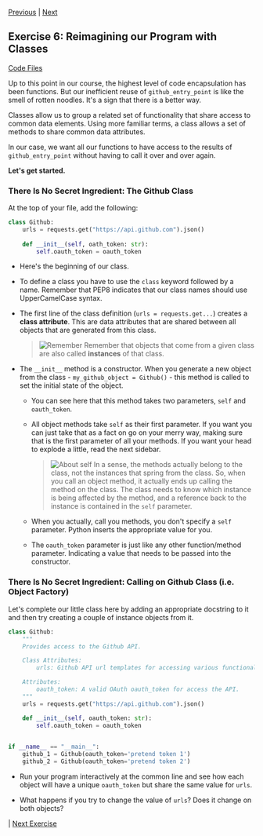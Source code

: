 [Previous](exercise-05.md) |  [Next](exercise-07.md)
## Exercise 6: Reimagining our Program with Classes 
[Code Files](../../training/level-3-interacting-with-web-services/bfp-reference/exercise_05)

Up to this point in our course, the highest level of code encapsulation has
been functions.  But our inefficient reuse of `github_entry_point` is like
the smell of rotten noodles.  It's a sign that there is a better way.

Classes allow us to group a related set of functionality that share access
to common data elements.  Using more familiar terms, a class allows a set
of methods to share common data attributes.

In our case, we want all our functions to have access to the results of 
`github_entry_point` without having to call it over and over again.

**Let's get started.**

### There Is No Secret Ingredient: The Github Class
At the top of your file, add the following:
```python
class Github:
    urls = requests.get("https://api.github.com").json()
    
    def __init__(self, oath_token: str):
        self.oauth_token = oauth_token
```
- Here's the beginning of our class.
  
- To define a class you have to use the `class` keyword followed by a name. 
Remember that PEP8 indicates that our class names should use UpperCamelCase 
syntax.

- The first line of the class definition (`urls = requests.get...`) creates
a **class attribute**.  This are data attributes that are shared between
all objects that are generated from this class.
    
    > ![Remember](../images/reminder.png) Remember that objects that come
    from a given class are also called **instances** of that class.
    
- The `__init__` method is a constructor.  When you generate a new object from
the class - `my_github_object = Github()` - this method is called to set
the initial state of the object.
    - You can see here that this method takes two parameters, `self` and 
    `oauth_token`.
    - All object methods take `self` as their first parameter.  If you want
    you can just take that as a fact on go on your merry way, making sure
    that is the first parameter of all your methods.  If you want your
    head to explode a little, read the next sidebar.
    
        > ![About `self`](..images/information.png) In a sense, the methods 
        > actually belong to the class, not the instances that spring
        > from the class.  So, when you call an object method, it actually 
        > ends up calling the method on the class.  The class needs to know
        > which instance is being affected by the method, and a reference
        > back to the instance is contained in the `self` parameter.
        
    - When you actually, call you methods, you don't specify a `self` 
    parameter.  Python inserts the appropriate value for you.
    
    - The `oauth_token` parameter is just like any other function/method 
    parameter.  Indicating a value that needs to be passed into the constructor.
    
    
### There Is No Secret Ingredient: Calling on Github Class (i.e. Object Factory)
Let's complete our little class here by adding an appropriate docstring to it
and then try creating a couple of instance objects from it.

```python
class Github:
    """
    Provides access to the Github API.

    Class Attributes:
        urls: Github API url templates for accessing various functionality.

    Attributes:
        oauth_token: A valid OAuth oauth_token for access the API.
    """
    urls = requests.get("https://api.github.com").json()

    def __init__(self, oauth_token: str):
        self.oauth_token = oauth_token
        

if __name__ == "__main__":
    github_1 = Github(oauth_token='pretend token 1')
    github_2 = Github(oauth_token='pretend token 2')
```

- Run your program interactively at the common line and see how each 
object will have a unique `oauth_token` but share the same value for
`urls`.

- What happens if you try to change the value of `urls`?  Does it change
on both objects?


| [Next Exercise](exercise-07.md)